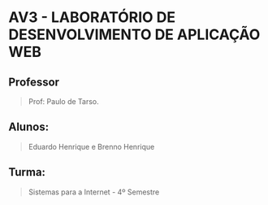 # AV3 - LABORATÓRIO DE DESENVOLVIMENTO DE APLICAÇÃO WEB

## Professor

> Prof: Paulo de Tarso.

## Alunos:

> Eduardo Henrique e 
> Brenno Henrique 

## Turma:

> Sistemas para a Internet - 4º Semestre
